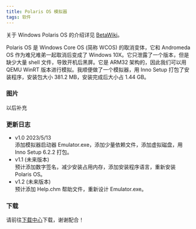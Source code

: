 ```yaml
---
title: Polaris OS 模拟器
tags: 软件
---
```


关于 Windows Polaris OS 的介绍详见 [BetaWiki](https://betawiki.net/wiki/Windows_Polaris_OS)。<br>
<!--more-->
Polaris OS 是 Windows Core OS (简称 WCOS) 的取消变体，它和 Andromeda OS 作为难兄难弟一起取消后变成了 Windows 10X。它只泄露了一个版本，但是缺少大量 shell 文件，导致开机后黑屏。它是 ARM32 架构的，因此我们可以用 QEMU WinRT 版本进行模拟。我顺便做了一个模拟器，用 Inno Setup 打包了安装程序，安装包大小 381.2 MB，安装完成后大小占 1.44 GB。

### 图片

以后补充

### 更新日志

- v1.0 2023/5/13<br>添加模拟器启动器 Emulator.exe，添加少量依赖文件，添加虚拟磁盘，用 Inno Setup 6.2.2 打包。
- v1.1 (未来版本)<br>预计添加数字签名，减少安装占用内存，添加安装程序语言，重新安装 Polaris OS。
- v1.2 (未来版本)<br>预计添加 Help.chm 帮助文件，重新设计 Emulator.exe。

### 下载

请前往[下载中心](http://wbl2.github.io/download)下载，谢谢配合！